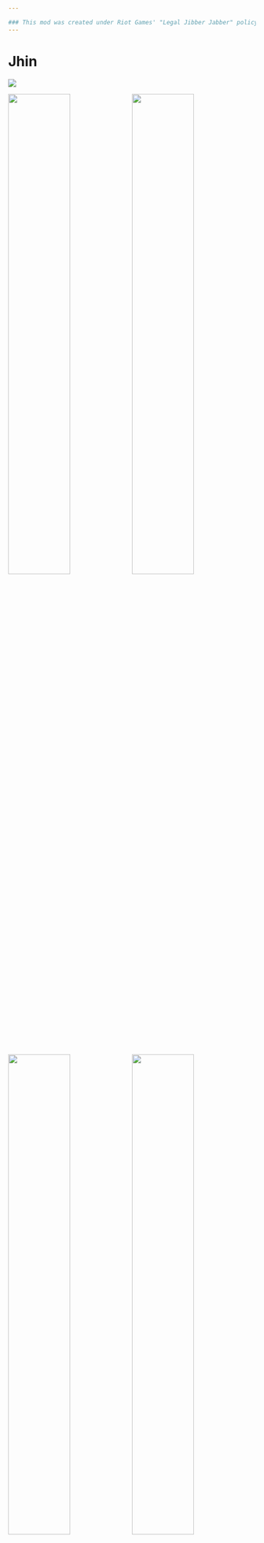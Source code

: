 ```yaml
---

### This mod was created under Riot Games' "Legal Jibber Jabber" policy using assets owned by Riot Games.  Riot Games does not endorse or sponsor this project.
---
```


# Jhin
<img src="https://static.wikia.nocookie.net/leagueoflegends/images/5/52/Jhin_OriginalSkin.jpg">

<img src="https://user-images.githubusercontent.com/8404018/228172988-b4116336-3644-4088-ad75-37b589e89e22.jpg" width="50%" /><img src="https://user-images.githubusercontent.com/8404018/228172991-4547522d-b41c-42bc-82c9-f4f3487126a7.jpg" width="50%" />
<img src="https://user-images.githubusercontent.com/8404018/228172986-9d094fb9-c96e-4b2a-beed-b2beab3d1259.jpg" width="50%" /><img src="https://user-images.githubusercontent.com/8404018/228172984-ada1911e-3461-4404-aca9-db38803cb35c.jpg" width="50%" />

###### Jhin is a meticulous criminal psychopath who believes murder is art. Once an Ionian prisoner, but freed by shadowy elements within Ionia's ruling council, the serial killer now works as their cabal's assassin. Using his gun gun as his paintbrush, Jhin creates works of artistic brutality, horrifying victims and onlookers. He gains a cruel pleasure from putting on his gruesome theater, making him the ideal choice to send the most powerful of messages: terror.

Jhin as a survivor is meant to deliver a low APM, high damage experience. He has high damage scaling, but lacks sufficient means to deal with large groups of enemies. 

I am by no means a RoR2 Guru, so things are likely to be either under or overpowered. If you have any concerns or feedback, please feel free to reach out via a discord channel I made specifically for things like this: [https://discord.gg/RSs2kA7yRu](https://discord.gg/RSs2kA7yRu)

#

If you like my mods, please consider supporting me!

<a href="https://ko-fi.com/V7V7JC77Y"><img src="https://cdn.prod.website-files.com/5c14e387dab576fe667689cf/64f1a9ddd0246590df69e9f9_ko-fi_logo_03-p-500.png" height="50" ></a>
<a href="https://www.patreon.com/SeroRonin"><img src="https://static-00.iconduck.com/assets.00/patreon-icon-2048x2048-f80b89j2.png" height="50" ></a>

#

### Video Showcase 
Since markdown doesn't support embedding youtube videos, the showcase can be found on youtube directly from [this link](https://www.youtube.com/watch?v=rlJhe3pvIV8), or by clicking the icon below

<a href="https://www.youtube.com/watch?v=rlJhe3pvIV8"><img src="https://user-images.githubusercontent.com/8404018/229385495-7235eea9-9b34-43fc-8eec-0aa9c6d2256b.png" alt="[Risk of Rain 2] Jhin Survivor Mod Showcase" style=""></a>

### Features
* Unique scaling and ammo system iconic to Jhin's playstyle in League of Legends
* Animations from League, with custom animations to bridge the difference in game styles
* SFX based on which skin you use[^skinSFX]
* Item Display support up to SOTV[^itemDisplay]
* Highly configurable, change most values of the mod to your liking!

### Planned Features
> Features I would like to add, should I have the motivation to continue working on this
* More Custom VFX with skin-dependancy
* VO and Emotes built off of LemonLust's designs
* An alternate ability based off of Captive Audience[^altAbility]

---

### Stats[^armorFootnote]
|            | Health | Regen | Armor | Damage | Attack Speed |
|:-----------|--------|-------|-------|--------|--------------|
| **Base**   | 110 	  | 1.5	  | 0	  | 12	   | 0.625		  |
| **Growth** | 33  	  | 0.2	  | 0	  | 2.4    | 0.019		  |

### Skills

Please note that skill values and effects may change over the course of this mod's lifespan, and the images displayed here may not reflect those changes.

#

![Passive](https://user-images.githubusercontent.com/8404018/230709520-79a582e6-462b-4c6f-951b-4082b7bda6a9.png)

<details>
<summary> Passive </summary>
Jhin has a unique interaction with Attack Speed. Unlike other survivors, he gains attack speed with levels, but he CANNOT gain any from other sources. Instead, bonus attack speed increases his base damage, as well as granting Jhin additional movespeed when he lands a critical hit.
</details>

#

![Primary](https://user-images.githubusercontent.com/8404018/230709524-f699f6a2-c95b-4212-b7df-4aef63810f4b.png)

<details>
<summary> Primary </summary>

<img src="https://user-images.githubusercontent.com/8404018/230709599-4f66ea02-56ec-4e78-b545-3919725a9525.png" width="30%" />

![ammoUIpreview](https://user-images.githubusercontent.com/8404018/228163857-ed99db22-ca2a-4aaf-bde1-d749ae322fe5.gif)

Whisper has a unique ammo and reload system, utilizing shots represented by the tally marks and a reload timer represented by the ring. Jhin reloads after the 4th shot, or after 10 seconds without firing. Casting any skill will reset the automatic reload timer and interrupt a reload when you have bullets left.
</details>

#

![Secondary](https://user-images.githubusercontent.com/8404018/230709534-978b6487-57ec-457a-84b3-f44407873e28.png)

<details>
<summary> Secondary </summary>
Dancing Grenade functions similarly to Huntress' Glaive, but it prioritizes new enemies over enemies it has already hit.
</details>

#

![Utility](https://user-images.githubusercontent.com/8404018/230709539-6bbd4916-2176-46a6-9819-983a8a9fd220.png)

<details>
<summary> Utility </summary>

<img src="https://user-images.githubusercontent.com/8404018/230709609-37c47ac1-56b2-460c-b738-5a40c25b7cd4.png" width="30%" />

Deadly Flourish is a simple beam attack that stuns every enemy it hits. It triggers Jhin's passive as if he had landed a crit, with double the duration. Additionally, any marked enemies are rooted.
</details>

#

![Special](https://user-images.githubusercontent.com/8404018/230709542-86e810bd-c1d1-408b-93d5-df88b502ec04.png)

<details>
<summary> Special </summary>


<img src="https://user-images.githubusercontent.com/8404018/230709638-344d781a-3f30-4f1f-a235-6998d9be7ce1.png" width="30%" /> **

![ammoUIpreview2](https://user-images.githubusercontent.com/8404018/228164250-abe1fa86-4619-4044-81b1-d824592ad9f2.gif)

Curtain Call is a primary skill override, like that of Railgunner's scope. For 10 seconds, it replaces Whisper with 4 shots that deal massive AOE damage. It automatically reloads Whisper as well, so you don't have to worry about reloading after firing all 4 shots.

**The wording on the execute is wrong, and has since been fixed (up to 300% bonus damage based on missing health, or 3% per 1%)

</details>

#

### Skins
> Each skin may have its own unique SFX and VFX. Creating these assets for each is a painfully tedious process, and as such, only some skins will have support. The others are currently WiP, though VFX is a more long term project on its own.

| Skin              |Available           | Unique SFX         | Unique VFX	       |
|:------------------|:------------------:|:------------------:|:------------------:|
| High Noon  		| <img src="https://em-content.zobj.net/source/microsoft/74/heavy-check-mark_2714.png" width="15px" /> 	| <img src="https://em-content.zobj.net/source/microsoft/74/heavy-check-mark_2714.png" width="15px" /> 	| <img src="https://em-content.zobj.net/source/microsoft/74/cross-mark_274c.png" width="15px" /> |
| Blood Moon 		| <img src="https://em-content.zobj.net/source/microsoft/74/heavy-check-mark_2714.png" width="15px" /> 	| <img src="https://em-content.zobj.net/source/microsoft/74/heavy-check-mark_2714.png" width="15px" /> 	| <img src="https://em-content.zobj.net/source/microsoft/74/cross-mark_274c.png" width="15px" /> |
| SKT T1  	 		| <img src="https://em-content.zobj.net/source/microsoft/74/heavy-check-mark_2714.png" width="15px" /> 	| <img src="https://em-content.zobj.net/source/microsoft/74/heavy-check-mark_2714.png" width="15px" /> 	| <img src="https://em-content.zobj.net/source/microsoft/74/cross-mark_274c.png" width="15px" /> |
| Project    		| <img src="https://em-content.zobj.net/source/microsoft/74/heavy-check-mark_2714.png" width="15px" /> 	| <img src="https://em-content.zobj.net/source/microsoft/74/heavy-check-mark_2714.png" width="15px" /> 	| <img src="https://em-content.zobj.net/source/microsoft/74/heavy-check-mark_2714.png" width="15px" /> |
| Dark Cosmic		| <img src="https://em-content.zobj.net/source/microsoft/74/cross-mark_274c.png" width="15px" /> 	   	| <img src="https://em-content.zobj.net/source/microsoft/74/cross-mark_274c.png" width="15px" /> 		| <img src="https://em-content.zobj.net/source/microsoft/74/cross-mark_274c.png" width="15px" /> |
| Shan Hai Scrolls 	| <img src="https://em-content.zobj.net/source/microsoft/74/heavy-check-mark_2714.png" width="15px" /> 	| <img src="https://em-content.zobj.net/source/microsoft/74/heavy-check-mark_2714.png" width="15px" /> 	| <img src="https://em-content.zobj.net/source/microsoft/74/cross-mark_274c.png" width="15px" /> |
| DWG 				| <img src="https://em-content.zobj.net/source/microsoft/74/heavy-check-mark_2714.png" width="15px" /> 	| <img src="https://em-content.zobj.net/source/microsoft/74/cross-mark_274c.png" width="15px" /> 		| <img src="https://em-content.zobj.net/source/microsoft/74/cross-mark_274c.png" width="15px" /> |
| Empyrean			| <img src="https://em-content.zobj.net/source/microsoft/74/heavy-check-mark_2714.png" width="15px" /> 	| <img src="https://em-content.zobj.net/source/microsoft/74/cross-mark_274c.png" width="15px" /> 		| <img src="https://em-content.zobj.net/source/microsoft/74/cross-mark_274c.png" width="15px" /> |
| Soul Fighter		| <img src="https://em-content.zobj.net/source/microsoft/74/heavy-check-mark_2714.png" width="15px" />  | <img src="https://em-content.zobj.net/source/microsoft/74/heavy-check-mark_2714.png" width="15px" />	| <img src="https://em-content.zobj.net/source/microsoft/74/cross-mark_274c.png" width="15px" /> |

Dark Cosmic as a skin is not possible as far as I am aware, at least not with the setup I have right now. If I get curious, I may look into it.

---


## Mod Compatibility
> Suggest and report compatibility issues under Github Issues, or through my Discord: [https://discord.gg/RSs2kA7yRu](https://discord.gg/RSs2kA7yRu)

| Mod 			  | Compatibility | Notes |
|:----------------|-------------- |--------------------|
| Risk of Options | <img src="https://em-content.zobj.net/source/microsoft/74/heavy-check-mark_2714.png" width="15px" /> | |
| CustomEmoteAPI  | <img src="https://em-content.zobj.net/source/microsoft/74/heavy-check-mark_2714.png" width="15px" /> | |

## Known Issues
> Bugs can be reported under Github Issues, or through my Discord: [https://discord.gg/RSs2kA7yRu](https://discord.gg/RSs2kA7yRu)
* **[Skill]** Ult applies execute damage as an additional instance of damage (this is due to explosions not supporting post-hit pre-damage modifications)
* **[Item]** Shuriken is triggered very sparsely, rather than on every primary attack. Likely due to custom ammo system?

## To Do
* Better Movespeed Buff Icon
* Custom Indicator for Dancing Grenade
* Make Ult Execute group with base damage
* Ult rocket jumping?
* Hopoo-eqsue/RoR2-friendly skin
* Achievments + Unlockable criteria (other abilties, skins, etc)


## Special Credits and Thanks
* **Riot Games**: Jhin
  * Character assets including Models, Textures, SFX, and a majority of Animations
* **TimeSweeper**: HenryTutorial 
  * Code base from which this mod was built off of
* **Lemonlust**: Sett Survivor 
  * Referenced this mod a lot to help me learn RoR2 modding
* **EnforcerGang**: Rocket Survivor 
  * Referenced code for custom missile prefab spawning
* **Violet Chaolan**: Shader Help
  * Helped with some shader plugins that allowed me to experiment with VFX

[^skinSFX]:
    There is also the option to override which set of SFX to use in the config. This does not require a restart.
[^itemDisplay]:
    Some items with minimal or lackluster visuals, such as Leeching Seed, are simply hidden. I simply could not find extra space to place certain items without non-sensically placing them around the cloak.
[^altAbility]:
    The planned ability would have jhin place down his traps, which would function as expected.
    Additionally, I want to implement shooting the traps to detonate the instantly, pushing the player back if they are close enough.
[^armorFootnote]:
    Jhin does not have any armor at the moment, but I may add some later, should his lack of mobility be too punishing. All stats can be modified via Config, but require a restart to take effect
[^darkcosmic]:
    As far as I know, skins in RoR2 do not support custom animation overrides, so unfortunately Dark Cosmic Jhin with its unique animations is not possible without a duplicate survivor. It may be possible to create a custom version that uses the default animations, but it may not look very appealing and as such will not be entertained until there is nothing else to do
